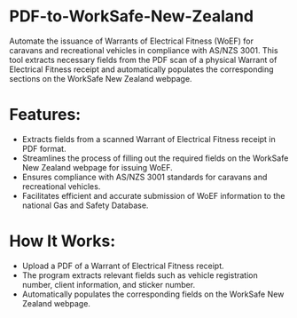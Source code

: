 # PDF-to-WorkSafe-New-Zealand

Automate the issuance of Warrants of Electrical Fitness (WoEF) for caravans and recreational vehicles in compliance with AS/NZS 3001. This tool extracts necessary fields from the PDF scan of a physical Warrant of Electrical Fitness receipt and automatically populates the corresponding sections on the WorkSafe New Zealand webpage.

# Features:
- Extracts fields from a scanned Warrant of Electrical Fitness receipt in PDF format.
- Streamlines the process of filling out the required fields on the WorkSafe New Zealand webpage for issuing WoEF.
- Ensures compliance with AS/NZS 3001 standards for caravans and recreational vehicles.
- Facilitates efficient and accurate submission of WoEF information to the national Gas and Safety Database.

# How It Works:
- Upload a PDF of a Warrant of Electrical Fitness receipt.
- The program extracts relevant fields such as vehicle registration number, client information, and sticker number.
- Automatically populates the corresponding fields on the WorkSafe New Zealand webpage.
